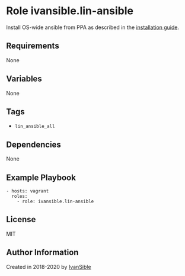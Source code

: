 # Role ivansible.lin-ansible

Install OS-wide ansible from PPA as described in the
[installation guide](https://docs.ansible.com/ansible/latest/installation_guide/intro_installation.html#latest-releases-via-apt-ubuntu).


## Requirements

None


## Variables

None


## Tags

- `lin_ansible_all`


## Dependencies

None


## Example Playbook

    - hosts: vagrant
      roles:
        - role: ivansible.lin-ansible


## License

MIT


## Author Information

Created in 2018-2020 by [IvanSible](https://github.com/ivansible)
